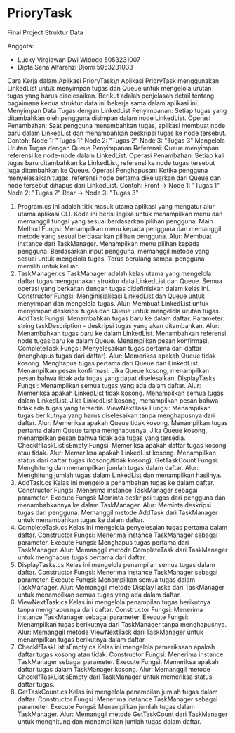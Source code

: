 # PrioryTask
Final Project Struktur Data 

Anggota: 
- Lucky Virgiawan Dwi Widodo 5053231007
- Dipta Sena Alfarehzi Djomi 5053231033

Cara Kerja dalam Aplikasi PrioryTask\n
Aplikasi PrioryTask menggunakan LinkedList untuk menyimpan tugas dan Queue untuk mengelola urutan tugas yang harus diselesaikan. Berikut adalah penjelasan detail tentang bagaimana kedua struktur data ini bekerja sama dalam aplikasi ini.
Menyimpan Data Tugas dengan LinkedList
Penyimpanan: Setiap tugas yang ditambahkan oleh pengguna disimpan dalam node LinkedList.
Operasi Penambahan: Saat pengguna menambahkan tugas, aplikasi membuat node baru dalam LinkedList dan menambahkan deskripsi tugas ke node tersebut.
Contoh:
Node 1: "Tugas 1"
Node 2: "Tugas 2"
Node 3: "Tugas 3"
Mengelola Urutan Tugas dengan Queue
Penyimpanan Referensi: Queue menyimpan referensi ke node-node dalam LinkedList.
Operasi Penambahan: Setiap kali tugas baru ditambahkan ke LinkedList, referensi ke node tugas tersebut juga ditambahkan ke Queue.
Operasi Penghapusan: Ketika pengguna menyelesaikan tugas, referensi node pertama dikeluarkan dari Queue dan node tersebut dihapus dari LinkedList.
Contoh:
Front -> Node 1: "Tugas 1"
Node 2: "Tugas 2"
Rear -> Node 3: "Tugas 3"



1. Program.cs
Ini adalah titik masuk utama aplikasi yang mengatur alur utama aplikasi CLI. Kode ini berisi logika untuk menampilkan menu dan memanggil fungsi yang sesuai berdasarkan pilihan pengguna.
Main Method
Fungsi: Menampilkan menu kepada pengguna dan memanggil metode yang sesuai berdasarkan pilihan pengguna.
Alur:
Membuat instance dari TaskManager.
Menampilkan menu pilihan kepada pengguna.
Berdasarkan input pengguna, memanggil metode yang sesuai untuk mengelola tugas.
Terus berulang sampai pengguna memilih untuk keluar.
2. TaskManager.cs
TaskManager adalah kelas utama yang mengelola daftar tugas menggunakan struktur data LinkedList dan Queue. Semua operasi yang berkaitan dengan tugas didefinisikan dalam kelas ini.
Constructor
Fungsi: Menginisialisasi LinkedList dan Queue untuk menyimpan dan mengelola tugas.
Alur: Membuat LinkedList untuk menyimpan deskripsi tugas dan Queue untuk mengelola urutan tugas.
AddTask
Fungsi: Menambahkan tugas baru ke dalam daftar.
Parameter: string taskDescription - deskripsi tugas yang akan ditambahkan.
Alur:
Menambahkan tugas baru ke dalam LinkedList.
Menambahkan referensi node tugas baru ke dalam Queue.
Menampilkan pesan konfirmasi.
CompleteTask
Fungsi: Menyelesaikan tugas pertama dari daftar (menghapus tugas dari daftar).
Alur:
Memeriksa apakah Queue tidak kosong.
Menghapus tugas pertama dari Queue dan LinkedList.
Menampilkan pesan konfirmasi.
Jika Queue kosong, menampilkan pesan bahwa tidak ada tugas yang dapat diselesaikan.
DisplayTasks
Fungsi: Menampilkan semua tugas yang ada dalam daftar.
Alur:
Memeriksa apakah LinkedList tidak kosong.
Menampilkan semua tugas dalam LinkedList.
Jika LinkedList kosong, menampilkan pesan bahwa tidak ada tugas yang tersedia.
ViewNextTask
Fungsi: Menampilkan tugas berikutnya yang harus diselesaikan tanpa menghapusnya dari daftar.
Alur:
Memeriksa apakah Queue tidak kosong.
Menampilkan tugas pertama dalam Queue tanpa menghapusnya.
Jika Queue kosong, menampilkan pesan bahwa tidak ada tugas yang tersedia.
CheckIfTaskListIsEmpty
Fungsi: Memeriksa apakah daftar tugas kosong atau tidak.
Alur:
Memeriksa apakah LinkedList kosong.
Menampilkan status dari daftar tugas (kosong/tidak kosong).
GetTaskCount
Fungsi: Menghitung dan menampilkan jumlah tugas dalam daftar.
Alur: Menghitung jumlah tugas dalam LinkedList dan menampilkan hasilnya.
3. AddTask.cs
Kelas ini mengelola penambahan tugas ke dalam daftar.
Constructor
Fungsi: Menerima instance TaskManager sebagai parameter.
Execute
Fungsi: Meminta deskripsi tugas dari pengguna dan menambahkannya ke dalam TaskManager.
Alur:
Meminta deskripsi tugas dari pengguna.
Memanggil metode AddTask dari TaskManager untuk menambahkan tugas ke dalam daftar.
4. CompleteTask.cs
Kelas ini mengelola penyelesaian tugas pertama dalam daftar.
Constructor
Fungsi: Menerima instance TaskManager sebagai parameter.
Execute
Fungsi: Menghapus tugas pertama dari TaskManager.
Alur: Memanggil metode CompleteTask dari TaskManager untuk menghapus tugas pertama dari daftar.
5. DisplayTasks.cs
Kelas ini mengelola penampilan semua tugas dalam daftar.
Constructor
Fungsi: Menerima instance TaskManager sebagai parameter.
Execute
Fungsi: Menampilkan semua tugas dalam TaskManager.
Alur: Memanggil metode DisplayTasks dari TaskManager untuk menampilkan semua tugas yang ada dalam daftar.
6. ViewNextTask.cs
Kelas ini mengelola penampilan tugas berikutnya tanpa menghapusnya dari daftar.
Constructor
Fungsi: Menerima instance TaskManager sebagai parameter.
Execute
Fungsi: Menampilkan tugas berikutnya dari TaskManager tanpa menghapusnya.
Alur: Memanggil metode ViewNextTask dari TaskManager untuk menampilkan tugas berikutnya dalam daftar.
7. CheckIfTaskListIsEmpty.cs
Kelas ini mengelola pemeriksaan apakah daftar tugas kosong atau tidak.
Constructor
Fungsi: Menerima instance TaskManager sebagai parameter.
Execute
Fungsi: Memeriksa apakah daftar tugas dalam TaskManager kosong.
Alur: Memanggil metode CheckIfTaskListIsEmpty dari TaskManager untuk memeriksa status daftar tugas.
8. GetTaskCount.cs
Kelas ini mengelola penampilan jumlah tugas dalam daftar.
Constructor
Fungsi: Menerima instance TaskManager sebagai parameter.
Execute
Fungsi: Menampilkan jumlah tugas dalam TaskManager.
Alur: Memanggil metode GetTaskCount dari TaskManager untuk menghitung dan menampilkan jumlah tugas dalam daftar.
